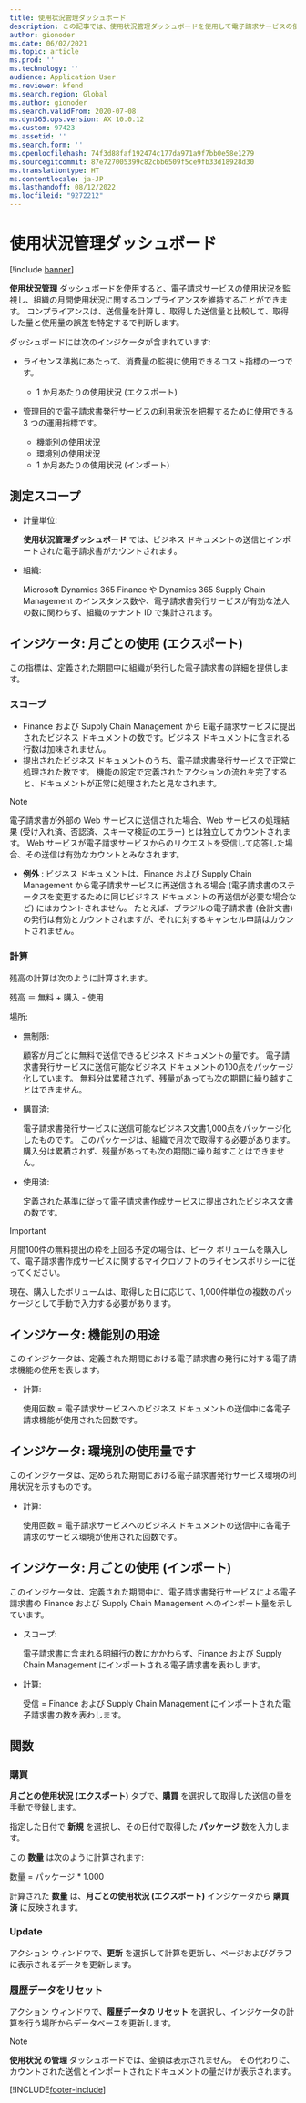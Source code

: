 ```yaml
---
title: 使用状況管理ダッシュボード
description: この記事では、使用状況管理ダッシュボードを使用して電子請求サービスの使用状況を監視し、コンプライアンスを維持する方法について説明します。
author: gionoder
ms.date: 06/02/2021
ms.topic: article
ms.prod: ''
ms.technology: ''
audience: Application User
ms.reviewer: kfend
ms.search.region: Global
ms.author: gionoder
ms.search.validFrom: 2020-07-08
ms.dyn365.ops.version: AX 10.0.12
ms.custom: 97423
ms.assetid: ''
ms.search.form: ''
ms.openlocfilehash: 74f3d88faf192474c177da971a9f7bb0e58e1279
ms.sourcegitcommit: 87e727005399c82cbb6509f5ce9fb33d18928d30
ms.translationtype: HT
ms.contentlocale: ja-JP
ms.lasthandoff: 08/12/2022
ms.locfileid: "9272212"
---
```

# <a name="usage-management-dashboard"></a>使用状況管理ダッシュボード

[!include [banner](../includes/banner.md)]

**使用状況管理** ダッシュボードを使用すると、電子請求サービスの使用状況を監視し、組織の月間使用状況に関するコンプライアンスを維持することができます。 コンプライアンスは、送信量を計算し、取得した送信量と比較して、取得した量と使用量の誤差を特定するで判断します。

ダッシュボードには次のインジケータが含まれています:

- ライセンス準拠にあたって、消費量の監視に使用できるコスト指標の一つです。

    - 1 か月あたりの使用状況 (エクスポート)

- 管理目的で電子請求書発行サービスの利用状況を把握するために使用できる 3 つの運用指標です。

    - 機能別の使用状況
    - 環境別の使用状況
    - 1 か月あたりの使用状況 (インポート)

## <a name="measurement-scope"></a>測定スコープ

- 計量単位: 

    **使用状況管理ダッシュボード** では、ビジネス ドキュメントの送信とインポートされた電子請求書がカウントされます。

- 組織: 

    Microsoft Dynamics 365 Finance や Dynamics 365 Supply Chain Management のインスタンス数や、電子請求書発行サービスが有効な法人の数に関わらず、組織のテナント ID で集計されます。


## <a name="indicator-usage-per-month-export"></a>インジケータ: 月ごとの使用 (エクスポート)

この指標は、定義された期間中に組織が発行した電子請求書の詳細を提供します。

### <a name="scope"></a>スコープ
- Finance および Supply Chain Management から E電子請求サービスに提出されたビジネス ドキュメントの数です。ビジネス ドキュメントに含まれる行数は加味されません。
- 提出されたビジネス ドキュメントのうち、電子請求書発行サービスで正常に処理された数です。 機能の設定で定義されたアクションの流れを完了すると、ドキュメントが正常に処理されたと見なされます。

> [!NOTE]
> 電子請求書が外部の Web サービスに送信された場合、Web サービスの処理結果 (受け入れ済、否認済、スキーマ検証のエラー) とは独立してカウントされます。 Web サービスが電子請求サービスからのリクエストを受信して応答した場合、その送信は有効なカウントとみなされます。

- **例外** : ビジネス ドキュメントは、Finance および Supply Chain Management から電子請求サービスに再送信される場合 (電子請求書のステータスを変更するために同じビジネス ドキュメントの再送信が必要な場合など) にはカウントされません。 たとえば、ブラジルの電子請求書 (会計文書) の発行は有効とカウントされますが、それに対するキャンセル申請はカウントされません。


### <a name="calculation"></a>計算

残高の計算は次のように計算されます。

残高 ＝ 無料 + 購入 - 使用

場所:

- 無制限:
  
    顧客が月ごとに無料で送信できるビジネス ドキュメントの量です。 電子請求書発行サービスに送信可能なビジネス ドキュメントの100点をパッケージ化しています。 無料分は累積されず、残量があっても次の期間に繰り越すことはできません。
  
- 購買済:
  
    電子請求書発行サービスに送信可能なビジネス文書1,000点をパッケージ化したものです。 このパッケージは、組織で月次で取得する必要があります。 購入分は累積されず、残量があっても次の期間に繰り越すことはできません。
  
- 使用済: 

    定義された基準に従って電子請求書作成サービスに提出されたビジネス文書の数です。
   
> [!IMPORTANT]
> 月間100件の無料提出の枠を上回る予定の場合は、ピーク ボリュームを購入して、電子請求書作成サービスに関するマイクロソフトのライセンスポリシーに従ってください。
>
> 現在、購入したボリュームは、取得した日に応じて、1,000件単位の複数のパッケージとして手動で入力する必要があります。

## <a name="indicator-usage-by-feature"></a>インジケータ: 機能別の用途

このインジケータは、定義された期間における電子請求書の発行に対する電子請求機能の使用を表します。

- 計算:
  
    使用回数 = 電子請求サービスへのビジネス ドキュメントの送信中に各電子請求機能が使用された回数です。

## <a name="indicator-usage-by-environment"></a>インジケータ: 環境別の使用量です

このインジケータは、定められた期間における電子請求書発行サービス環境の利用状況を示すものです。

- 計算:
    
    使用回数 = 電子請求サービスへのビジネス ドキュメントの送信中に各電子請求のサービス環境が使用された回数です。

## <a name="indicator-usage-per-month-import"></a>インジケータ: 月ごとの使用 (インポート)

このインジケータは、定義された期間中に、電子請求書発行サービスによる電子請求書の Finance および Supply Chain Management へのインポート量を示しています。

- スコープ:

    電子請求書に含まれる明細行の数にかかわらず、Finance および Supply Chain Management にインポートされる電子請求書を表わします。

- 計算:

    受信 = Finance および Supply Chain Management にインポートされた電子請求書の数を表わします。

## <a name="functions"></a>関数
### <a name="purchase"></a>購買

**月ごとの使用状況 (エクスポート)** タブで、**購買** を選択して取得した送信の量を手動で登録します。

指定した日付で **新規** を選択し、その日付で取得した **パッケージ** 数を入力します。

この **数量** は次のように計算されます:

数量 = パッケージ * 1.000

計算された **数量** は、**月ごとの使用状況 (エクスポート)** インジケータから **購買済** に反映されます。

### <a name="update"></a>Update

アクション ウィンドウで、**更新** を選択して計算を更新し、ページおよびグラフに表示されるデータを更新します。

### <a name="reset-history-data"></a>履歴データをリセット

アクション ウィンドウで、**履歴データの リセット** を選択し、インジケータの計算を行う場所からデータベースを更新します。




> [!NOTE]
> **使用状況 の管理** ダッシュボードでは、金額は表示されません。 その代わりに、カウントされた送信とインポートされたドキュメントの量だけが表示されます。

[!INCLUDE[footer-include](../../includes/footer-banner.md)]
